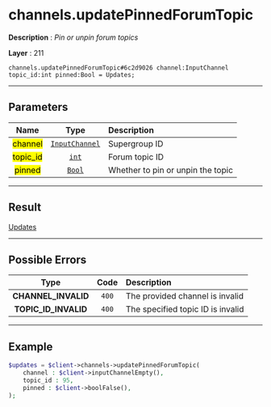 # channels.updatePinnedForumTopic

**Description** : *Pin or unpin forum topics*

**Layer** : 211

```tl
channels.updatePinnedForumTopic#6c2d9026 channel:InputChannel topic_id:int pinned:Bool = Updates;
```

---

## Parameters

| Name | Type | Description |
| :---: | :---: | :--- |
| <mark>channel</mark> | [`InputChannel`](type/InputChannel) | Supergroup ID |
| <mark>topic_id</mark> | [`int`](type/int) | Forum topic ID |
| <mark>pinned</mark> | [`Bool`](type/Bool) | Whether to pin or unpin the topic |

---

## Result

[Updates](type/Updates)

---

## Possible Errors

| Type | Code | Description |
| :---: | :---: | :--- |
| **CHANNEL_INVALID** | `400` | The provided channel is invalid |
| **TOPIC_ID_INVALID** | `400` | The specified topic ID is invalid |

---

## Example

```php
$updates = $client->channels->updatePinnedForumTopic(
	channel : $client->inputChannelEmpty(),
	topic_id : 95,
	pinned : $client->boolFalse(),
);
```